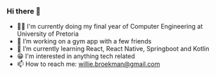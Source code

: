 ### Hi there 👋 

- 👨‍🎓 I'm currently doing my final year of Computer Engineering at University of Pretoria
- 🔭 I’m working on a gym app with a few friends
- 🌱 I’m currently learning React, React Native, Springboot and Kotlin
- 😁 I'm interested in anything tech related
- 📫 How to reach me: willie.broekman@gmail.com
<!--
**UnshapenPrism5/UnshapenPrism5** is a ✨ _special_ ✨ repository because its `README.md` (this file) appears on your GitHub profile.

Here are some ideas to get you started:

- 🔭 I’m currently working on ...
- 🌱 I’m currently learning ...
- 👯 I’m looking to collaborate on ...
- 🤔 I’m looking for help with ...
- 💬 Ask me about ...
- 📫 How to reach me: ...
- 😄 Pronouns: ...
- ⚡ Fun fact: ...
-->
